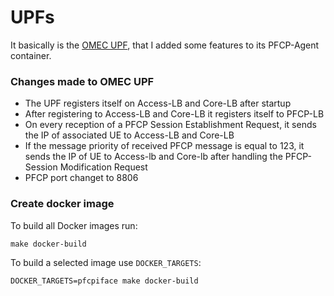 <!--
SPDX-License-Identifier: Apache-2.0
-->

# UPFs

It basically is the [OMEC UPF](https://github.com/omec-project/upf), that I added some features to its PFCP-Agent container. 


### Changes made to OMEC UPF
  * The UPF registers itself on Access-LB and Core-LB after startup
  * After registering to Access-LB and Core-LB it registers itself to PFCP-LB
  * On every reception  of a PFCP Session Establishment Request, it sends the IP of associated UE to Access-LB and Core-LB
  * If the message priority of received PFCP message is equal to 123, it sends the IP of UE to Access-lb and Core-lb after handling the PFCP-Session Modification Request
  * PFCP port changet to 8806 



### Create docker image



To build all Docker images run:

```
make docker-build
```

To build a selected image use `DOCKER_TARGETS`:

```
DOCKER_TARGETS=pfcpiface make docker-build
```

